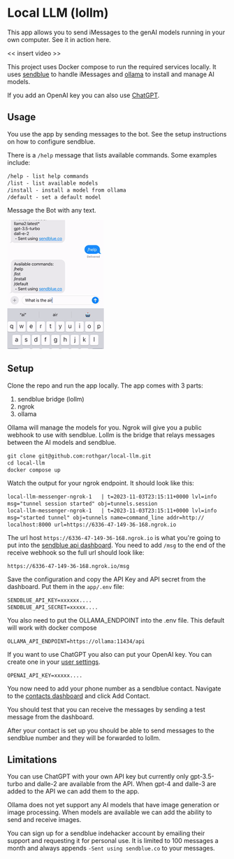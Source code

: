 # Local LLM (lollm)

This app allows you to send iMessages to the genAI models running in your own computer.
See it in action here.

<< insert video >>

This project uses Docker compose to run the required services locally.
It uses [sendblue](https://sendblue.co/) to handle iMessages and [ollama](https://ollama.ai/) to install and manage AI models.

If you add an OpenAI key you can also use [ChatGPT](https://openai.com/).

## Usage

You use the app by sending messages to the bot.
See the setup instructions on how to configure sendblue.

There is a `/help` message that lists available commands.
Some examples include:
```
/help - list help commands
/list - list available models
/install - install a model from ollama
/default - set a default model
```
Message the Bot with any text.

![messaging the bot with the question "what is the air speed velocity of a swallow"](/img/lollm-demo-1.gif)

## Setup

Clone the repo and run the app locally.
The app comes with 3 parts:
1. sendblue bridge (lollm)
1. ngrok
1. ollama

Ollama will manage the models for you.
Ngrok will give you a public webhook to use with sendblue.
Lollm is the bridge that relays messages between the AI models and sendblue.

```
git clone git@github.com:rothgar/local-llm.git
cd local-llm
docker compose up
```
Watch the output for your ngrok endpoint.
It should look like this:
```
local-llm-messenger-ngrok-1   | t=2023-11-03T23:15:11+0000 lvl=info msg="tunnel session started" obj=tunnels.session               
local-llm-messenger-ngrok-1   | t=2023-11-03T23:15:11+0000 lvl=info msg="started tunnel" obj=tunnels name=command_line addr=http://
localhost:8000 url=https://6336-47-149-36-168.ngrok.io
```
The url host `https://6336-47-149-36-168.ngrok.io` is what you're going to put into the [sendblue api dashboard](https://app.sendblue.co/api-dashboard).
You need to add `/msg` to the end of the receive webhook so the full url should look like:
```
https://6336-47-149-36-168.ngrok.io/msg
```

Save the configuration and copy the API Key and API secret from the dashboard.
Put them in the `app/.env` file:
```
SENDBLUE_API_KEY=xxxxxx....
SENDBLUE_API_SECRET=xxxxx....
```
You also need to put the OLLAMA_ENDPOINT into the .env file.
This default will work with docker compose
```
OLLAMA_API_ENDPOINT=https://ollama:11434/api
```
If you want to use ChatGPT you also can put your OpenAI key.
You can create one in your [user settings](https://platform.openai.com/account/api-keys).
```
OPENAI_API_KEY=xxxxx....
```
You now need to add your phone number as a sendblue contact.
Navigate to the [contacts dashboard](https://app.sendblue.co/message-dashboard) and click Add Contact.

You should test that you can receive the messages by sending a test message from the dashboard.

After your contact is set up you should be able to send messages to the sendblue number and they will be forwarded to lollm.

## Limitations
You can use ChatGPT with your own API key but currently only gpt-3.5-turbo and dalle-2 are available from the API.
When gpt-4 and dalle-3 are added to the API we can add them to the app.

Ollama does not yet support any AI models that have image generation or image processing.
When models are available we can add the ability to send and receive images.

You can sign up for a sendblue indehacker account by emailing their support and requesting it for personal use.
It is limited to 100 messages a month and always appends `-Sent using sendblue.co` to your messages.
